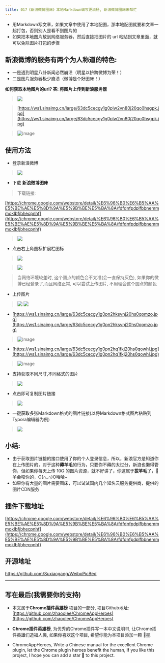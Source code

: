 ```yaml
---
title: 017《新浪微博图床》本地Markdown编写更流畅, 新浪微博图床来帮忙
---
```

- 用Markdown写文章，如果文章中使用了本地配图，那本地配图就要和文章一起打包，否则别人是看不到图片的
- 如果把本地图片放到网络服务器，然后直接把图片的 url 粘贴到文章里面，就可以免除图片打包的步骤

## 新浪微博的服务有两个为人称道的特色:
- 一是遇到明星八卦新闻必然崩溃（明星以挤跨微博为荣！）
- 二是图片服务器极少崩溃（微博是个好图床！）


**如何获取本地图片的url? 答: 将图片上传到新浪服务器**
> ![](https://www.v2fy.com/asset/017_xin_lang_wei_bo_tu_chuang/59d165636579464f931cd6691591cbb3.gif)

> [https://ws1.sinaimg.cn/large/63dc5cecgy1g0plw2vn80j20qo0hsgpk.jpg](https://ws1.sinaimg.cn/large/63dc5cecgy1g0plw2vn80j20qo0hsgpk.jpg)

> ![image](https://www.v2fy.com/asset/017_xin_lang_wei_bo_tu_chuang/16f74037877043e792f8d85a81618a8c.jpeg)


## 使用方法

- 登录新浪微博
> ![](https://www.v2fy.com/asset/017_xin_lang_wei_bo_tu_chuang/940c170389944a6f8eeb5f44cb1b24b0.png)


- 下载 **新浪微博图床**

> 下载链接:

[https://chrome.google.com/webstore/detail/%E6%96%B0%E6%B5%AA%E5%BE%AE%E5%8D%9A%E5%9B%BE%E5%BA%8A/fdfdnfpdplfbbnemmmoklbfjbhecpnhf](https://chrome.google.com/webstore/detail/%E6%96%B0%E6%B5%AA%E5%BE%AE%E5%8D%9A%E5%9B%BE%E5%BA%8A/fdfdnfpdplfbbnemmmoklbfjbhecpnhf)

> ![](https://www.v2fy.com/asset/017_xin_lang_wei_bo_tu_chuang/b977a40c15b54488ba4e1d60104d1c90.png)

- 点击右上角图标扩展栏图标
> ![](https://www.v2fy.com/asset/017_xin_lang_wei_bo_tu_chuang/dadad4f5c2e64901b5f47306550f172c.png)

> ![](https://www.v2fy.com/asset/017_xin_lang_wei_bo_tu_chuang/885006a07c5148b0a83503dbc091e5ca.png)

> 当网络环境较差时, 这个圆点的颜色会不太准(会一直保持灰色), 如果你的微博已经登录了,而且网络正常, 可以尝试上传图片, 不用理会这个圆点的颜色

- 上传图片
> ![](https://www.v2fy.com/asset/017_xin_lang_wei_bo_tu_chuang/2e9b52b54d6f4429803f62d5b40ef423.gif)
> ![](https://www.v2fy.com/asset/017_xin_lang_wei_bo_tu_chuang/ed961aac82004b74aac752499e53906c.png)
- [https://ws1.sinaimg.cn/large/63dc5cecgy1g0pn2hksvnj20hs0qomzo.jpg](https://ws1.sinaimg.cn/large/63dc5cecgy1g0pn2hksvnj20hs0qomzo.jpg)

> ![image](https://www.v2fy.com/asset/017_xin_lang_wei_bo_tu_chuang/dd9de153611e419285b17df71ef318b5.jpeg)

- [https://ws1.sinaimg.cn/large/63dc5cecgy1g0pn2hq1fkj20hs0qowhl.jpg](https://ws1.sinaimg.cn/large/63dc5cecgy1g0pn2hq1fkj20hs0qowhl.jpg)

> ![image](https://www.v2fy.com/asset/017_xin_lang_wei_bo_tu_chuang/f3ec67df874243f381b3fdb16816270a.jpeg)


- 支持获取不同尺寸,不同格式的图片
> ![](https://www.v2fy.com/asset/017_xin_lang_wei_bo_tu_chuang/0f54300804fd40aaace4cc94662adec8.gif)
- 点击即可复制图片链接
> ![](https://www.v2fy.com/asset/017_xin_lang_wei_bo_tu_chuang/08945ce42ca14f18a211332030996dd9.gif)

- 一键获取多张Markdown格式的图片链接(以将Markdown格式图片粘贴到Typora编辑器为例)
> ![](https://www.v2fy.com/asset/017_xin_lang_wei_bo_tu_chuang/8786fc9ca21742abad577b2efc8ba050.gif)



## 小结:


- 由于获取图片链接的接口使用了你的个人登录信息，所以，新浪官方是知道你在上传图片的，对于这种**薅羊毛**的行为，只要你不薅的太过分，新浪也懒得管你，但如果你每天上传 10G 的图片资源，就不好讲了，你这属于**拔羊毛**了，🐑羊会咬你的，O(∩_∩)O哈哈~
- 如果你有大量的图片需要图床，可以试试国内几个知名云服务提供商，提供的图片CDN服务

## 插件下载地址

[https://chrome.google.com/webstore/detail/%E6%96%B0%E6%B5%AA%E5%BE%AE%E5%8D%9A%E5%9B%BE%E5%BA%8A/fdfdnfpdplfbbnemmmoklbfjbhecpnhf](https://chrome.google.com/webstore/detail/%E6%96%B0%E6%B5%AA%E5%BE%AE%E5%8D%9A%E5%9B%BE%E5%BA%8A/fdfdnfpdplfbbnemmmoklbfjbhecpnhf)

## 开源地址

https://github.com/Suxiaogang/WeiboPicBed

---

## 写在最后(我需要你的支持)
- 本文属于**Chrome插件英雄榜** 项目的一部分, 项目Github地址: [https://github.com/zhaoolee/ChromeAppHeroes](https://github.com/zhaoolee/ChromeAppHeroes)

- **Chrome插件英雄榜**, 为优秀的Chrome插件写一本中文说明书, 让Chrome插件英雄们造福人类, 如果你喜欢这个项目, 希望你能为本项目添加一颗 🌟星.

- ChromeAppHeroes, Write a Chinese manual for the excellent Chrome plugin, let the Chrome plugin heroes benefit the human, If you like this project, I hope you can add a star 🌟 to this project.



